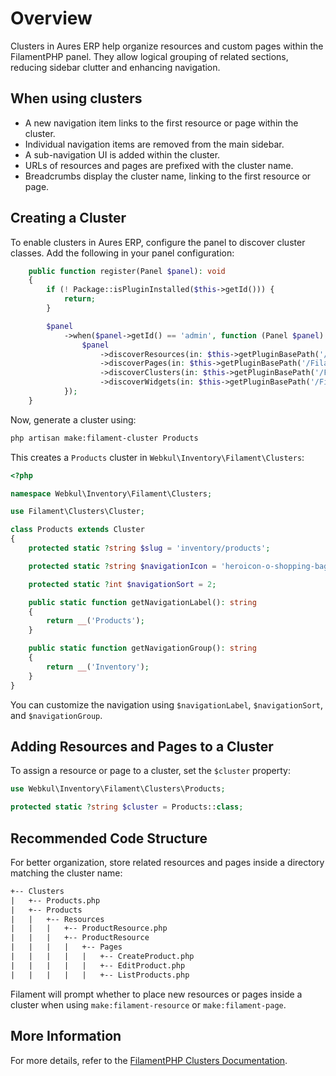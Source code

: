 # Overview

Clusters in Aures ERP help organize resources and custom pages within the FilamentPHP panel. They allow logical grouping of related sections, reducing sidebar clutter and enhancing navigation.

## When using clusters

- A new navigation item links to the first resource or page within the cluster.
- Individual navigation items are removed from the main sidebar.
- A sub-navigation UI is added within the cluster.
- URLs of resources and pages are prefixed with the cluster name.
- Breadcrumbs display the cluster name, linking to the first resource or page.

## Creating a Cluster

To enable clusters in Aures ERP, configure the panel to discover cluster classes. Add the following in your panel configuration:

```php
    public function register(Panel $panel): void
    {
        if (! Package::isPluginInstalled($this->getId())) {
            return;
        }

        $panel
            ->when($panel->getId() == 'admin', function (Panel $panel) {
                $panel
                    ->discoverResources(in: $this->getPluginBasePath('/Filament/Resources'), for: 'Webkul\\Inventory\\Filament\\Resources')
                    ->discoverPages(in: $this->getPluginBasePath('/Filament/Pages'), for: 'Webkul\\Inventory\\Filament\\Pages')
                    ->discoverClusters(in: $this->getPluginBasePath('/Filament/Clusters'), for: 'Webkul\\Inventory\\Filament\\Clusters')
                    ->discoverWidgets(in: $this->getPluginBasePath('/Filament/Widgets'), for: 'Webkul\\Inventory\\Filament\\Widgets');
            });
    }
```

Now, generate a cluster using:

```sh
php artisan make:filament-cluster Products
```

This creates a `Products` cluster in `Webkul\Inventory\Filament\Clusters`:

```php
<?php

namespace Webkul\Inventory\Filament\Clusters;

use Filament\Clusters\Cluster;

class Products extends Cluster
{
    protected static ?string $slug = 'inventory/products';

    protected static ?string $navigationIcon = 'heroicon-o-shopping-bag';

    protected static ?int $navigationSort = 2;

    public static function getNavigationLabel(): string
    {
        return __('Products');
    }

    public static function getNavigationGroup(): string
    {
        return __('Inventory');
    }
}

```

You can customize the navigation using `$navigationLabel`, `$navigationSort`, and `$navigationGroup`.

## Adding Resources and Pages to a Cluster

To assign a resource or page to a cluster, set the `$cluster` property:

```php
use Webkul\Inventory\Filament\Clusters\Products;

protected static ?string $cluster = Products::class;
```

## Recommended Code Structure

For better organization, store related resources and pages inside a directory matching the cluster name:

```txt
+-- Clusters
|   +-- Products.php
|   +-- Products
|   |   +-- Resources
|   |   |   +-- ProductResource.php
|   |   |   +-- ProductResource
|   |   |   |   +-- Pages
|   |   |   |   |   +-- CreateProduct.php
|   |   |   |   |   +-- EditProduct.php
|   |   |   |   |   +-- ListProducts.php
```

Filament will prompt whether to place new resources or pages inside a cluster when using `make:filament-resource` or `make:filament-page`.

## More Information

For more details, refer to the [FilamentPHP Clusters Documentation](https://filamentphp.com/docs/3.x/panels/clusters).
